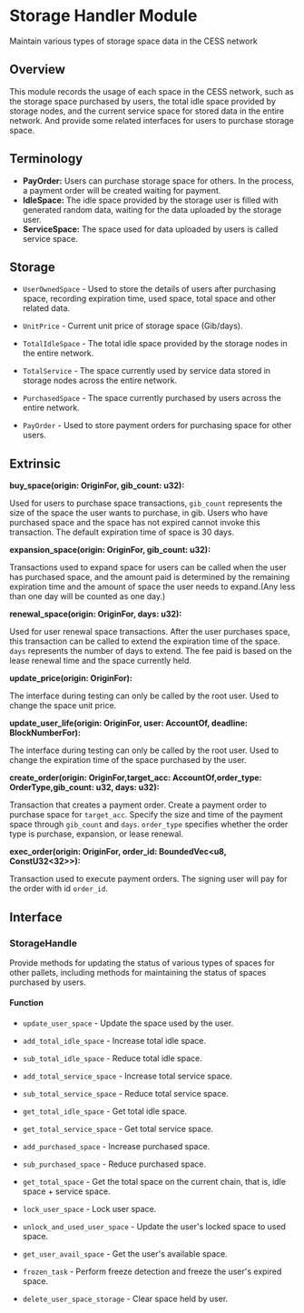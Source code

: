 # Storage Handler Module

Maintain various types of storage space data in the CESS network

## Overview

This module records the usage of each space in the CESS network, such as the storage space purchased by users, the total idle space provided by storage nodes, and the current service space for stored data in the entire network. And provide some related interfaces for users to purchase storage space.

## Terminology

* **PayOrder:** Users can purchase storage space for others. In the process, a payment order will be created waiting for payment.
* **IdleSpace:** The idle space provided by the storage user is filled with generated random data, waiting for the data uploaded by the storage user.
* **ServiceSpace:** The space used for data uploaded by users is called service space.

## Storage

* `UserOwnedSpace` - Used to store the details of users after purchasing space, recording expiration time, used space, total space and other related data.

* `UnitPrice` - Current unit price of storage space (Gib/days).

* `TotalIdleSpace` - The total idle space provided by the storage nodes in the entire network.

* `TotalService` - The space currently used by service data stored in storage nodes across the entire network.

* `PurchasedSpace` - The space currently purchased by users across the entire network.

* `PayOrder` - Used to store payment orders for purchasing space for other users.

## Extrinsic

**buy_space(origin: OriginFor<T>, gib_count: u32):**  

Used for users to purchase space transactions, `gib_count` represents the size of the space the user wants to purchase, in gib. Users who have purchased space and the space has not expired cannot invoke this transaction. The default expiration time of space is 30 days.

**expansion_space(origin: OriginFor<T>, gib_count: u32):**

Transactions used to expand space for users can be called when the user has purchased space, and the amount paid is determined by the remaining expiration time and the amount of space the user needs to expand.(Any less than one day will be counted as one day.)

**renewal_space(origin: OriginFor<T>, days: u32):**

Used for user renewal space transactions. After the user purchases space, this transaction can be called to extend the expiration time of the space. `days` represents the number of days to extend. The fee paid is based on the lease renewal time and the space currently held.

**update_price(origin: OriginFor<T>):**

The interface during testing can only be called by the root user. Used to change the space unit price.

**update_user_life(origin: OriginFor<T>, user: AccountOf<T>, deadline: BlockNumberFor<T>):**

The interface during testing can only be called by the root user. Used to change the expiration time of the space purchased by the user.

**create_order(origin: OriginFor<T>,target_acc: AccountOf<T>,order_type: OrderType,gib_count: u32, days: u32):**

Transaction that creates a payment order. Create a payment order to purchase space for `target_acc`. Specify the size and time of the payment space through `gib_count` and `days`. `order_type` specifies whether the order type is purchase, expansion, or lease renewal.

**exec_order(origin: OriginFor<T>, order_id: BoundedVec<u8, ConstU32<32>>):**

Transaction used to execute payment orders. The signing user will pay for the order with id `order_id`.

## Interface

### StorageHandle

Provide methods for updating the status of various types of spaces for other pallets, including methods for maintaining the status of spaces purchased by users.

#### Function

* `update_user_space` - Update the space used by the user.  

* `add_total_idle_space` - Increase total idle space.

* `sub_total_idle_space` - Reduce total idle space.

* `add_total_service_space` - Increase total service space.

* `sub_total_service_space` - Reduce total service space.

* `get_total_idle_space` - Get total idle space.

* `get_total_service_space` - Get total service space.

* `add_purchased_space` - Increase purchased space.

* `sub_purchased_space` - Reduce purchased space.

* `get_total_space` - Get the total space on the current chain, that is, idle space + service space.

* `lock_user_space` - Lock user space.

* `unlock_and_used_user_space` - Update the user's locked space to used space.

* `get_user_avail_space` - Get the user's available space.

* `frozen_task` - Perform freeze detection and freeze the user's expired space.

* `delete_user_space_storage` - Clear space held by user.